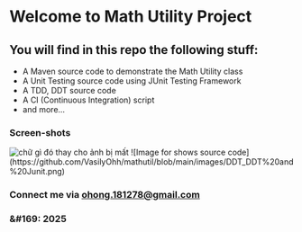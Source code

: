 # Welcome to Math Utility Project

## You will find in this repo the following stuff:

* A Maven source code to demonstrate the Math Utility class
* A Unit Testing source code using JUnit Testing Framework
* A TDD, DDT source code
* A CI (Continuous Integration) script
* and more...

### Screen-shots
<img alt="chữ gì đó thay cho ảnh bị mất" src="path.to.image">
![Image for shows source code](https://github.com/VasilyOhh/mathutil/blob/main/images/DDT_DDT%20and%20Junit.png)

### Connect me via ohong.181278@gmail.com
### &#169: 2025   